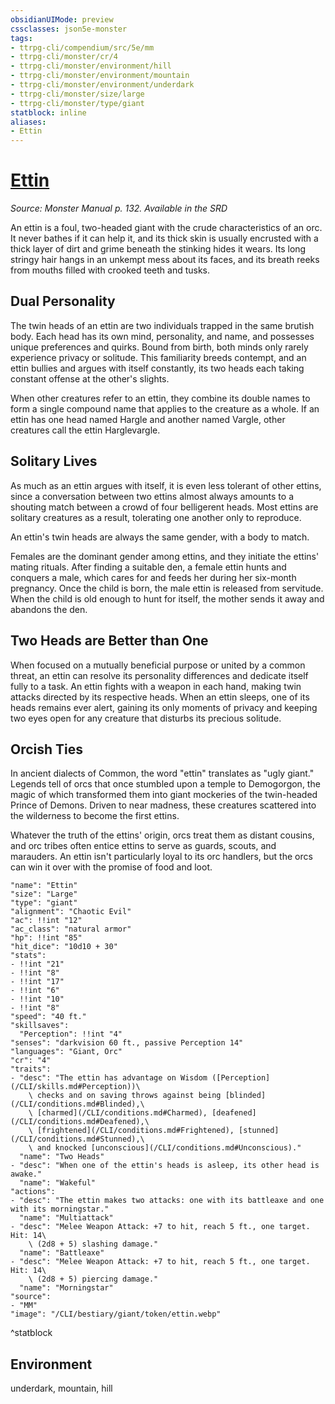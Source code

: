 ```yaml
---
obsidianUIMode: preview
cssclasses: json5e-monster
tags:
- ttrpg-cli/compendium/src/5e/mm
- ttrpg-cli/monster/cr/4
- ttrpg-cli/monster/environment/hill
- ttrpg-cli/monster/environment/mountain
- ttrpg-cli/monster/environment/underdark
- ttrpg-cli/monster/size/large
- ttrpg-cli/monster/type/giant
statblock: inline
aliases:
- Ettin
---
```

# [Ettin](CLI/bestiary/giant/ettin.md)
*Source: Monster Manual p. 132. Available in the <span title='Systems Reference Document (5.1)'>SRD</span>*  

An ettin is a foul, two-headed giant with the crude characteristics of an orc. It never bathes if it can help it, and its thick skin is usually encrusted with a thick layer of dirt and grime beneath the stinking hides it wears. Its long stringy hair hangs in an unkempt mess about its faces, and its breath reeks from mouths filled with crooked teeth and tusks.

## Dual Personality

The twin heads of an ettin are two individuals trapped in the same brutish body. Each head has its own mind, personality, and name, and possesses unique preferences and quirks. Bound from birth, both minds only rarely experience privacy or solitude. This familiarity breeds contempt, and an ettin bullies and argues with itself constantly, its two heads each taking constant offense at the other's slights.

When other creatures refer to an ettin, they combine its double names to form a single compound name that applies to the creature as a whole. If an ettin has one head named Hargle and another named Vargle, other creatures call the ettin Harglevargle.

## Solitary Lives

As much as an ettin argues with itself, it is even less tolerant of other ettins, since a conversation between two ettins almost always amounts to a shouting match between a crowd of four belligerent heads. Most ettins are solitary creatures as a result, tolerating one another only to reproduce.

An ettin's twin heads are always the same gender, with a body to match.

Females are the dominant gender among ettins, and they initiate the ettins' mating rituals. After finding a suitable den, a female ettin hunts and conquers a male, which cares for and feeds her during her six-month pregnancy. Once the child is born, the male ettin is released from servitude. When the child is old enough to hunt for itself, the mother sends it away and abandons the den.

## Two Heads are Better than One

When focused on a mutually beneficial purpose or united by a common threat, an ettin can resolve its personality differences and dedicate itself fully to a task. An ettin fights with a weapon in each hand, making twin attacks directed by its respective heads. When an ettin sleeps, one of its heads remains ever alert, gaining its only moments of privacy and keeping two eyes open for any creature that disturbs its precious solitude.

## Orcish Ties

In ancient dialects of Common, the word "ettin" translates as "ugly giant." Legends tell of orcs that once stumbled upon a temple to Demogorgon, the magic of which transformed them into giant mockeries of the twin-headed Prince of Demons. Driven to near madness, these creatures scattered into the wilderness to become the first ettins.

Whatever the truth of the ettins' origin, orcs treat them as distant cousins, and orc tribes often entice ettins to serve as guards, scouts, and marauders. An ettin isn't particularly loyal to its orc handlers, but the orcs can win it over with the promise of food and loot.

```statblock
"name": "Ettin"
"size": "Large"
"type": "giant"
"alignment": "Chaotic Evil"
"ac": !!int "12"
"ac_class": "natural armor"
"hp": !!int "85"
"hit_dice": "10d10 + 30"
"stats":
- !!int "21"
- !!int "8"
- !!int "17"
- !!int "6"
- !!int "10"
- !!int "8"
"speed": "40 ft."
"skillsaves":
  "Perception": !!int "4"
"senses": "darkvision 60 ft., passive Perception 14"
"languages": "Giant, Orc"
"cr": "4"
"traits":
- "desc": "The ettin has advantage on Wisdom ([Perception](/CLI/skills.md#Perception))\
    \ checks and on saving throws against being [blinded](/CLI/conditions.md#Blinded),\
    \ [charmed](/CLI/conditions.md#Charmed), [deafened](/CLI/conditions.md#Deafened),\
    \ [frightened](/CLI/conditions.md#Frightened), [stunned](/CLI/conditions.md#Stunned),\
    \ and knocked [unconscious](/CLI/conditions.md#Unconscious)."
  "name": "Two Heads"
- "desc": "When one of the ettin's heads is asleep, its other head is awake."
  "name": "Wakeful"
"actions":
- "desc": "The ettin makes two attacks: one with its battleaxe and one with its morningstar."
  "name": "Multiattack"
- "desc": "Melee Weapon Attack: +7 to hit, reach 5 ft., one target. Hit: 14\
    \ (2d8 + 5) slashing damage."
  "name": "Battleaxe"
- "desc": "Melee Weapon Attack: +7 to hit, reach 5 ft., one target. Hit: 14\
    \ (2d8 + 5) piercing damage."
  "name": "Morningstar"
"source":
- "MM"
"image": "/CLI/bestiary/giant/token/ettin.webp"
```
^statblock

## Environment

underdark, mountain, hill